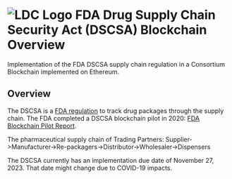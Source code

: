 # ![LDC Logo](doc/99_images/LDC_32_32.ico) FDA Drug Supply Chain Security Act (DSCSA) Blockchain Overview

Implementation of the FDA DSCSA supply chain regulation in a Consortium Blockchain implemented on Ethereum.

## Overview

The DSCSA is a [FDA regulation](https://www.fda.gov/drugs/drug-supply-chain-security-act-dscsa/drug-supply-chain-security-act-law-and-policies) to track drug packages through the supply chain.  The FDA completed a DSCSA blockchain pilot in 2020: [FDA Blockchain Pilot Report](https://www.ibm.com/downloads/cas/9V2LRYG5).

The pharmaceutical supply chain of Trading Partners:
    Supplier->Manufacturer->Re-packagers->Distributor->Wholesaler->Dispensers

The DSCSA currently has an implementation due date of November 27, 2023.  That date might change due to COVID-19 impacts.
